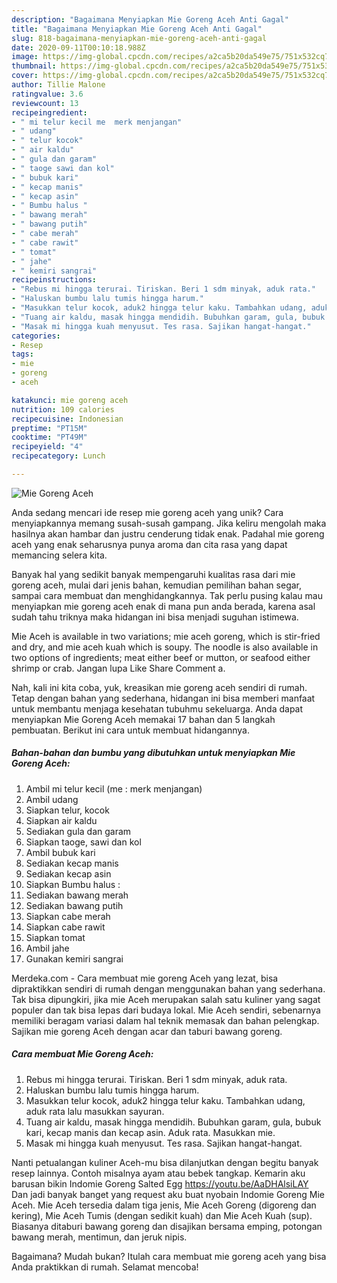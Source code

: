 ```yaml
---
description: "Bagaimana Menyiapkan Mie Goreng Aceh Anti Gagal"
title: "Bagaimana Menyiapkan Mie Goreng Aceh Anti Gagal"
slug: 818-bagaimana-menyiapkan-mie-goreng-aceh-anti-gagal
date: 2020-09-11T00:10:18.988Z
image: https://img-global.cpcdn.com/recipes/a2ca5b20da549e75/751x532cq70/mie-goreng-aceh-foto-resep-utama.jpg
thumbnail: https://img-global.cpcdn.com/recipes/a2ca5b20da549e75/751x532cq70/mie-goreng-aceh-foto-resep-utama.jpg
cover: https://img-global.cpcdn.com/recipes/a2ca5b20da549e75/751x532cq70/mie-goreng-aceh-foto-resep-utama.jpg
author: Tillie Malone
ratingvalue: 3.6
reviewcount: 13
recipeingredient:
- " mi telur kecil me  merk menjangan"
- " udang"
- " telur kocok"
- " air kaldu"
- " gula dan garam"
- " taoge sawi dan kol"
- " bubuk kari"
- " kecap manis"
- " kecap asin"
- " Bumbu halus "
- " bawang merah"
- " bawang putih"
- " cabe merah"
- " cabe rawit"
- " tomat"
- " jahe"
- " kemiri sangrai"
recipeinstructions:
- "Rebus mi hingga terurai. Tiriskan. Beri 1 sdm minyak, aduk rata."
- "Haluskan bumbu lalu tumis hingga harum."
- "Masukkan telur kocok, aduk2 hingga telur kaku. Tambahkan udang, aduk rata lalu masukkan sayuran."
- "Tuang air kaldu, masak hingga mendidih. Bubuhkan garam, gula, bubuk kari, kecap manis dan kecap asin. Aduk rata. Masukkan mie."
- "Masak mi hingga kuah menyusut. Tes rasa. Sajikan hangat-hangat."
categories:
- Resep
tags:
- mie
- goreng
- aceh

katakunci: mie goreng aceh 
nutrition: 109 calories
recipecuisine: Indonesian
preptime: "PT15M"
cooktime: "PT49M"
recipeyield: "4"
recipecategory: Lunch

---
```



![Mie Goreng Aceh](https://img-global.cpcdn.com/recipes/a2ca5b20da549e75/751x532cq70/mie-goreng-aceh-foto-resep-utama.jpg)

Anda sedang mencari ide resep mie goreng aceh yang unik? Cara menyiapkannya memang susah-susah gampang. Jika keliru mengolah maka hasilnya akan hambar dan justru cenderung tidak enak. Padahal mie goreng aceh yang enak seharusnya punya aroma dan cita rasa yang dapat memancing selera kita.

Banyak hal yang sedikit banyak mempengaruhi kualitas rasa dari mie goreng aceh, mulai dari jenis bahan, kemudian pemilihan bahan segar, sampai cara membuat dan menghidangkannya. Tak perlu pusing kalau mau menyiapkan mie goreng aceh enak di mana pun anda berada, karena asal sudah tahu triknya maka hidangan ini bisa menjadi suguhan istimewa.

Mie Aceh is available in two variations; mie aceh goreng, which is stir-fried and dry, and mie aceh kuah which is soupy. The noodle is also available in two options of ingredients; meat either beef or mutton, or seafood either shrimp or crab. Jangan lupa Like Share Comment a.


Nah, kali ini kita coba, yuk, kreasikan mie goreng aceh sendiri di rumah. Tetap dengan bahan yang sederhana, hidangan ini bisa memberi manfaat untuk membantu menjaga kesehatan tubuhmu sekeluarga. Anda dapat menyiapkan Mie Goreng Aceh memakai 17 bahan dan 5 langkah pembuatan. Berikut ini cara untuk membuat hidangannya.

<!--inarticleads1-->

##### Bahan-bahan dan bumbu yang dibutuhkan untuk menyiapkan Mie Goreng Aceh:

1. Ambil  mi telur kecil (me : merk menjangan)
1. Ambil  udang
1. Siapkan  telur, kocok
1. Siapkan  air kaldu
1. Sediakan  gula dan garam
1. Siapkan  taoge, sawi dan kol
1. Ambil  bubuk kari
1. Sediakan  kecap manis
1. Sediakan  kecap asin
1. Siapkan  Bumbu halus :
1. Sediakan  bawang merah
1. Sediakan  bawang putih
1. Siapkan  cabe merah
1. Siapkan  cabe rawit
1. Siapkan  tomat
1. Ambil  jahe
1. Gunakan  kemiri sangrai


Merdeka.com - Cara membuat mie goreng Aceh yang lezat, bisa dipraktikkan sendiri di rumah dengan menggunakan bahan yang sederhana. Tak bisa dipungkiri, jika mie Aceh merupakan salah satu kuliner yang sagat populer dan tak bisa lepas dari budaya lokal. Mie Aceh sendiri, sebenarnya memiliki beragam variasi dalam hal teknik memasak dan bahan pelengkap. Sajikan mie goreng Aceh dengan acar dan taburi bawang goreng. 

<!--inarticleads2-->

##### Cara membuat Mie Goreng Aceh:

1. Rebus mi hingga terurai. Tiriskan. Beri 1 sdm minyak, aduk rata.
1. Haluskan bumbu lalu tumis hingga harum.
1. Masukkan telur kocok, aduk2 hingga telur kaku. Tambahkan udang, aduk rata lalu masukkan sayuran.
1. Tuang air kaldu, masak hingga mendidih. Bubuhkan garam, gula, bubuk kari, kecap manis dan kecap asin. Aduk rata. Masukkan mie.
1. Masak mi hingga kuah menyusut. Tes rasa. Sajikan hangat-hangat.


Nanti petualangan kuliner Aceh-mu bisa dilanjutkan dengan begitu banyak resep lainnya. Contoh misalnya ayam atau bebek tangkap. Kemarin aku barusan bikin Indomie Goreng Salted Egg https://youtu.be/AaDHAlsiLAY Dan jadi banyak banget yang request aku buat nyobain Indomie Goreng Mie Aceh. Mie Aceh tersedia dalam tiga jenis, Mie Aceh Goreng (digoreng dan kering), Mie Aceh Tumis (dengan sedikit kuah) dan Mie Aceh Kuah (sup). Biasanya ditaburi bawang goreng dan disajikan bersama emping, potongan bawang merah, mentimun, dan jeruk nipis. 

Bagaimana? Mudah bukan? Itulah cara membuat mie goreng aceh yang bisa Anda praktikkan di rumah. Selamat mencoba!

